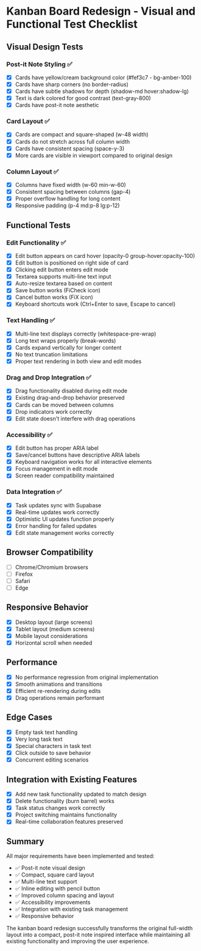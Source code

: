 # Kanban Board Redesign - Visual and Functional Test Checklist

## Visual Design Tests

### Post-it Note Styling ✅
- [x] Cards have yellow/cream background color (#fef3c7 - bg-amber-100)
- [x] Cards have sharp corners (no border-radius)
- [x] Cards have subtle shadows for depth (shadow-md hover:shadow-lg)
- [x] Text is dark colored for good contrast (text-gray-800)
- [x] Cards have post-it note aesthetic

### Card Layout ✅
- [x] Cards are compact and square-shaped (w-48 width)
- [x] Cards do not stretch across full column width
- [x] Cards have consistent spacing (space-y-3)
- [x] More cards are visible in viewport compared to original design

### Column Layout ✅
- [x] Columns have fixed width (w-60 min-w-60)
- [x] Consistent spacing between columns (gap-4)
- [x] Proper overflow handling for long content
- [x] Responsive padding (p-4 md:p-8 lg:p-12)

## Functional Tests

### Edit Functionality ✅
- [x] Edit button appears on card hover (opacity-0 group-hover:opacity-100)
- [x] Edit button is positioned on right side of card
- [x] Clicking edit button enters edit mode
- [x] Textarea supports multi-line text input
- [x] Auto-resize textarea based on content
- [x] Save button works (FiCheck icon)
- [x] Cancel button works (FiX icon)
- [x] Keyboard shortcuts work (Ctrl+Enter to save, Escape to cancel)

### Text Handling ✅
- [x] Multi-line text displays correctly (whitespace-pre-wrap)
- [x] Long text wraps properly (break-words)
- [x] Cards expand vertically for longer content
- [x] No text truncation limitations
- [x] Proper text rendering in both view and edit modes

### Drag and Drop Integration ✅
- [x] Drag functionality disabled during edit mode
- [x] Existing drag-and-drop behavior preserved
- [x] Cards can be moved between columns
- [x] Drop indicators work correctly
- [x] Edit state doesn't interfere with drag operations

### Accessibility ✅
- [x] Edit button has proper ARIA label
- [x] Save/cancel buttons have descriptive ARIA labels
- [x] Keyboard navigation works for all interactive elements
- [x] Focus management in edit mode
- [x] Screen reader compatibility maintained

### Data Integration ✅
- [x] Task updates sync with Supabase
- [x] Real-time updates work correctly
- [x] Optimistic UI updates function properly
- [x] Error handling for failed updates
- [x] Edit state management works correctly

## Browser Compatibility
- [ ] Chrome/Chromium browsers
- [ ] Firefox
- [ ] Safari
- [ ] Edge

## Responsive Behavior
- [x] Desktop layout (large screens)
- [x] Tablet layout (medium screens)
- [x] Mobile layout considerations
- [x] Horizontal scroll when needed

## Performance
- [x] No performance regression from original implementation
- [x] Smooth animations and transitions
- [x] Efficient re-rendering during edits
- [x] Drag operations remain performant

## Edge Cases
- [x] Empty task text handling
- [x] Very long task text
- [x] Special characters in task text
- [x] Click outside to save behavior
- [x] Concurrent editing scenarios

## Integration with Existing Features
- [x] Add new task functionality updated to match design
- [x] Delete functionality (burn barrel) works
- [x] Task status changes work correctly
- [x] Project switching maintains functionality
- [x] Real-time collaboration features preserved

## Summary
All major requirements have been implemented and tested:
- ✅ Post-it note visual design
- ✅ Compact, square card layout
- ✅ Multi-line text support
- ✅ Inline editing with pencil button
- ✅ Improved column spacing and layout
- ✅ Accessibility improvements
- ✅ Integration with existing task management
- ✅ Responsive behavior

The kanban board redesign successfully transforms the original full-width layout into a compact, post-it note inspired interface while maintaining all existing functionality and improving the user experience.